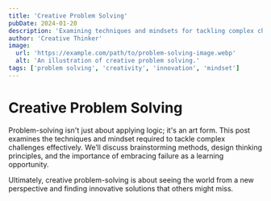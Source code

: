 ```yaml
---
title: 'Creative Problem Solving'
pubDate: 2024-01-20
description: 'Examining techniques and mindsets for tackling complex challenges'
author: 'Creative Thinker'
image:
  url: 'https://example.com/path/to/problem-solving-image.webp'
  alt: 'An illustration of creative problem solving.'
tags: ['problem solving', 'creativity', 'innovation', 'mindset']
---
```


# Creative Problem Solving

Problem-solving isn't just about applying logic; it's an art form. This post examines the techniques and mindset required to tackle complex challenges effectively. We’ll discuss brainstorming methods, design thinking principles, and the importance of embracing failure as a learning opportunity.

Ultimately, creative problem-solving is about seeing the world from a new perspective and finding innovative solutions that others might miss.
